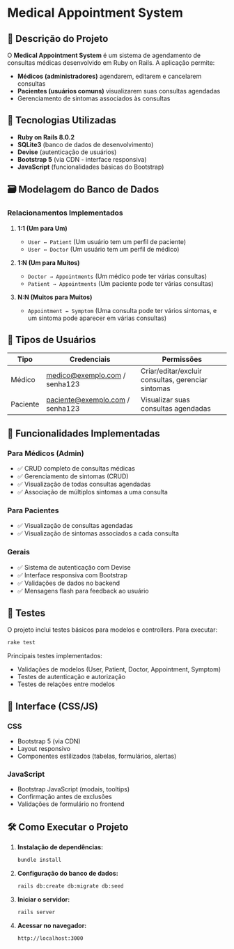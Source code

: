 # Medical Appointment System

## 📝 Descrição do Projeto

O **Medical Appointment System** é um sistema de agendamento de consultas médicas desenvolvido em Ruby on Rails. A aplicação permite:

* **Médicos (administradores)** agendarem, editarem e cancelarem consultas
* **Pacientes (usuários comuns)** visualizarem suas consultas agendadas
* Gerenciamento de sintomas associados às consultas

## 🔧 Tecnologias Utilizadas

* **Ruby on Rails 8.0.2**
* **SQLite3** (banco de dados de desenvolvimento)
* **Devise** (autenticação de usuários)
* **Bootstrap 5** (via CDN - interface responsiva)
* **JavaScript** (funcionalidades básicas do Bootstrap)

## 🗃️ Modelagem do Banco de Dados

### Relacionamentos Implementados

1. **1:1 (Um para Um)**
   * `User ↔ Patient` (Um usuário tem um perfil de paciente)
   * `User ↔ Doctor` (Um usuário tem um perfil de médico)

2. **1:N (Um para Muitos)**
   * `Doctor → Appointments` (Um médico pode ter várias consultas)
   * `Patient → Appointments` (Um paciente pode ter várias consultas)

3. **N:N (Muitos para Muitos)**
   * `Appointment ↔ Symptom` (Uma consulta pode ter vários sintomas, e um sintoma pode aparecer em várias consultas)

## 👥 Tipos de Usuários

| Tipo | Credenciais | Permissões |
|------|-------------|------------|
| Médico | medico@exemplo.com / senha123 | Criar/editar/excluir consultas, gerenciar sintomas |
| Paciente | paciente@exemplo.com / senha123 | Visualizar suas consultas agendadas |

## 🚀 Funcionalidades Implementadas

### Para Médicos (Admin)
* ✅ CRUD completo de consultas médicas
* ✅ Gerenciamento de sintomas (CRUD)
* ✅ Visualização de todas consultas agendadas
* ✅ Associação de múltiplos sintomas a uma consulta

### Para Pacientes
* ✅ Visualização de consultas agendadas
* ✅ Visualização de sintomas associados a cada consulta

### Gerais
* ✅ Sistema de autenticação com Devise
* ✅ Interface responsiva com Bootstrap
* ✅ Validações de dados no backend
* ✅ Mensagens flash para feedback ao usuário

## 🧪 Testes

O projeto inclui testes básicos para modelos e controllers. Para executar:

```bash
rake test
```

Principais testes implementados:
* Validações de modelos (User, Patient, Doctor, Appointment, Symptom)
* Testes de autenticação e autorização
* Testes de relações entre modelos

## 🎨 Interface (CSS/JS)

### CSS
* Bootstrap 5 (via CDN)
* Layout responsivo
* Componentes estilizados (tabelas, formulários, alertas)

### JavaScript
* Bootstrap JavaScript (modais, tooltips)
* Confirmação antes de exclusões
* Validações de formulário no frontend

## 🛠️ Como Executar o Projeto

1. **Instalação de dependências:**
   ```bash
   bundle install
   ```

2. **Configuração do banco de dados:**
   ```bash
   rails db:create db:migrate db:seed
   ```

3. **Iniciar o servidor:**
   ```bash
   rails server
   ```

4. **Acessar no navegador:**
   ```
   http://localhost:3000
   ```

